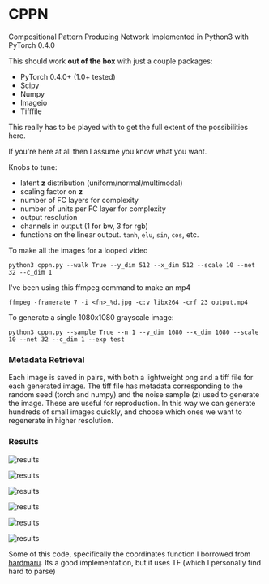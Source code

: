 # CPPN 
Compositional Pattern Producing Network Implemented in Python3 with PyTorch 0.4.0

This should work **out of the box** with just a couple packages:

* PyTorch 0.4.0+ (1.0+ tested)
* Scipy
* Numpy
* Imageio
* Tifffile

This really has to be played with to get the full extent of the possibilities here. 

If you're here at all then I assume you know what you want. 

Knobs to tune:
* latent **z** distribution (uniform/normal/multimodal)
* scaling factor on **z**
* number of FC layers for complexity
* number of units per FC layer for complexity
* output resolution
* channels in output (1 for bw, 3 for rgb)
* functions on the linear output. `tanh`, `elu`, `sin`, `cos`, etc. 

To make all the images for a looped video

`python3 cppn.py --walk True --y_dim 512 --x_dim 512 --scale 10 --net 32 --c_dim 1`

I've been using this ffmpeg command to make an mp4

`ffmpeg -framerate 7 -i <fn>_%d.jpg -c:v libx264 -crf 23 output.mp4`

To generate a single 1080x1080 grayscale image:

`python3 cppn.py --sample True --n 1 --y_dim 1080 --x_dim 1080 --scale 10 --net 32 --c_dim 1 --exp test`

### Metadata Retrieval

Each image is saved in pairs, with both a lightweight png and a tiff file for each generated image. The tiff file has metadata corresponding to the random seed (torch and numpy) and the noise sample (z) used to generate the image. These are useful for reproduction. In this way we can generate hundreds of small images quickly, and choose which ones we want to regenerate in higher resolution. 


### Results 

![results](results/normal_z_3_2.png) 

![results](results/sin3_1.png)

![results](results/sin_2.png)

![results](results//test_4.png)

![results](results/sin_mix_3.png)

![results](results/sin_mix3_2.png)

Some of this code, specifically the coordinates function I borrowed from [hardmaru](https://github.com/hardmaru/cppn-tensorflow). Its a good implementation, but it uses TF (which I personally find hard to parse)
